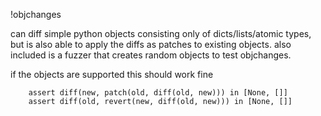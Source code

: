 !objchanges

can diff simple python objects consisting only of dicts/lists/atomic types, but
is also able to apply the diffs as patches to existing objects. also included
is a fuzzer that creates random objects to test objchanges.

if the objects are supported this should work fine
```
    assert diff(new, patch(old, diff(old, new))) in [None, []]
    assert diff(old, revert(new, diff(old, new))) in [None, []]
```
